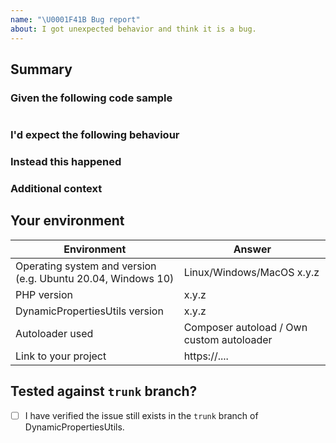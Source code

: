 ```yaml
---
name: "\U0001F41B Bug report"
about: I got unexpected behavior and think it is a bug.
---
```


## Summary

<!-- Provide clear and concise description of the problem you are experiencing. -->

### Given the following code sample
<!-- Please post code as text (using proper markup). Do not post screenshots of code. -->
<!-- Add as much information as needed to allow for reproducing the issue consistently. -->

```php
```

### I'd expect the following behaviour
<!-- What was the expected (correct) behavior? -->

### Instead this happened
<!--
What is the current (buggy) behavior?
Please provide as much information as possible and relevant.
-->

### Additional context
<!-- Add any other context about the problem. -->

## Your environment
<!-- Please include as many details as relevant about the environment you experienced the bug in. -->

| Environment                                                  | Answer
| ------------------------------------------------------------ | -------
| Operating system and version (e.g. Ubuntu 20.04, Windows 10) | Linux/Windows/MacOS x.y.z
| PHP version                                                  | x.y.z
| DynamicPropertiesUtils version                               | x.y.z
| Autoloader used                                              | Composer autoload / Own custom autoloader
| Link to your project                                         | https://....

## Tested against `trunk` branch?
- [ ] I have verified the issue still exists in the `trunk` branch of DynamicPropertiesUtils.
